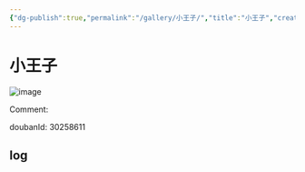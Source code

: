 ```yaml
---
{"dg-publish":true,"permalink":"/gallery/小王子/","title":"小王子","created":"2025-05-31T15:39:13.937+08:00"}
---
```



# 小王子

![image](https://hiraeth-picbed.oss-cn-beijing.aliyuncs.com/20250531153913.webp)

Comment: 



doubanId: 30258611

## log

